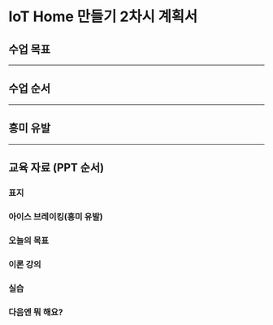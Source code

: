
# IoT Home 만들기 2차시 계획서

## 수업 목표

---

## 수업 순서

---

## 흥미 유발

---

## 교육 자료 (PPT 순서)

### 표지

### 아이스 브레이킹(흥미 유발)

### 오늘의 목표

### 이론 강의

### 실습

### 다음엔 뭐 해요?


